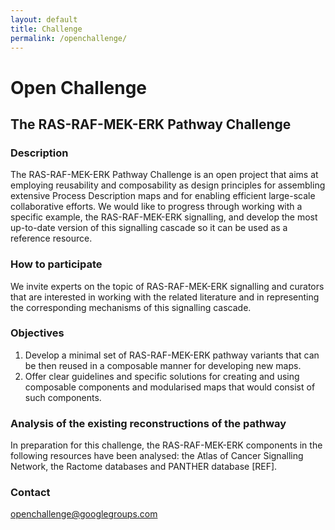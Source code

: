 ```yaml
---
layout: default
title: Challenge
permalink: /openchallenge/
---
```


# Open Challenge
## The RAS-RAF-MEK-ERK Pathway Challenge

### Description
The RAS-RAF-MEK-ERK Pathway Challenge is an open project that aims at employing reusability and composability as design principles for assembling extensive Process Description maps and for enabling efficient large-scale collaborative efforts. We would like to progress through working with a specific example, the RAS-RAF-MEK-ERK signalling, and develop the most up-to-date version of this signalling cascade so it can be used as a reference resource.  

### How to participate
We invite experts on the topic of RAS-RAF-MEK-ERK signalling and curators that are interested in working with the related literature and in representing the corresponding mechanisms of this signalling cascade.  

### Objectives 
1. Develop a minimal set of RAS-RAF-MEK-ERK pathway variants that can be then reused in a composable manner for developing new maps.  
1. Offer clear guidelines and specific solutions for creating and using composable components and modularised maps that would consist of such components.  

### Analysis of the existing reconstructions of the pathway
In preparation for this challenge, the RAS-RAF-MEK-ERK components in the following resources have been analysed: the Atlas of Cancer Signalling Network, the Ractome databases and PANTHER database [REF].

### Contact
[openchallenge@googlegroups.com](mailto:openchallenge@googlegroups.com)
